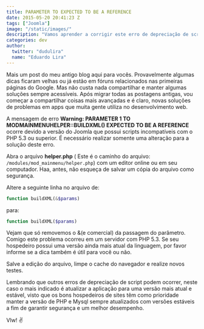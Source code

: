 ```yaml
---
title: PARAMETER TO EXPECTED TO BE A REFERENCE
date: 2015-05-20 20:41:23 Z
tags: ["Joomla"]
image: "/static/images/"
description: "Vamos aprender a corrigir este erro de depreciação de script na passagem de paramêtros Joomla"
categories: dev
author:
  twitter: "dudulira"
  name: "Eduardo Lira"
---
```


Mais um post do meu antigo blog aqui para vocês.
Provavelmente algumas dicas ficaram velhas ou já estão em fóruns relacionados nas primeiras páginas do Google. Mas não custa nada compartilhar e manter algumas soluções sempre acessíveis.
Após migrar todas as postagens antigas, vou começar a compartilhar coisas mais avançadas e é claro, novas soluções de problemas em apps que muita gente utiliza no desenvolvimento web.

A mensagem de erro **Warning: PARAMETER 1 TO MODMAINMENUHELPER::BUILDXML() EXPECTED TO BE A REFERENCE** ocorre devido a versão do Joomla que possui scripts incompatíveis com o PHP 5.3 ou superior.
É necessário realizar somente uma alteração para a solução deste erro.

Abra o arquivo **helper.php** ( Este é o caminho do arquivo: <code>/modules/mod_mainmenu/helper.php</code>) com um editor online ou em seu computador.
Haa, antes, não esqueça de salvar um cópia do arquivo como segurança.

Altere a seguinte linha no arquivo de:

```php
function buildXML(&$params)
```

para:

```php
function buildXML($params)
```

Vejam que só removemos o &(e comercial) da passagem do parâmetro. Comigo este problema ocorreu em um servidor com PHP 5.3.
Se seu hospedeiro possui uma versão ainda mais atual da linguagem, por favor informe se a dica também é útil para você ou não.

Salve a edição do arquivo, limpe o cache do navegador e realize novos testes.

Lembrando que outros erros de depreciação de script podem ocorrer, neste caso o mais indicado é atualizar a aplicação para uma versão mais atual e estável, visto que os bons hospedeiros de sites têm como prioridade manter a versão de PHP e Mysql sempre atualizados com versões estáveis a fim de garantir segurança e um melhor desempenho.

Vlw! :v:
